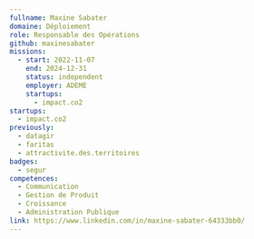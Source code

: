 ```yaml
---
fullname: Maxine Sabater
domaine: Déploiement
role: Responsable des Opérations
github: maxinesabater
missions:
  - start: 2022-11-07
    end: 2024-12-31
    status: independent
    employer: ADEME
    startups:
      - impact.co2
startups:
  - impact.co2
previously:
  - datagir
  - faritas
  - attractivite.des.territoires
badges:
  - segur
competences:
  - Communication
  - Gestion de Produit
  - Croissance
  - Administration Publique
link: https://www.linkedin.com/in/maxine-sabater-64333bb0/
---
```

